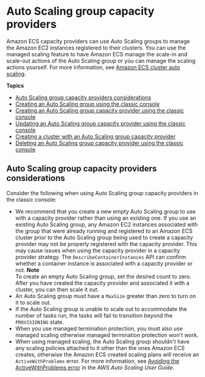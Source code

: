 # Auto Scaling group capacity providers<a name="asg-capacity-providers"></a>

Amazon ECS capacity providers can use Auto Scaling groups to manage the Amazon EC2 instances registered to their clusters\. You can use the managed scaling feature to have Amazon ECS manage the scale\-in and scale\-out actions of the Auto Scaling group or you can manage the scaling actions yourself\. For more information, see [Amazon ECS cluster auto scaling](cluster-auto-scaling.md)\.

**Topics**
+ [Auto Scaling group capacity providers considerations](#asg-capacity-providers-considerations)
+ [Creating an Auto Scaling group using the classic console](asg-capacity-providers-create-auto-scaling-group.md)
+ [Creating an Auto Scaling group capacity provider using the classic console](asg-capacity-providers-create-capacity-provider.md)
+ [Updating an Auto Scaling group capacity provider using the classic console](asg-capacity-providers-update-capacity-provider.md)
+ [Creating a cluster with an Auto Scaling group capacity provider](asg-capacity-providers-create-cluster.md)
+ [Deleting an Auto Scaling group capacity provider using the classic console](asg-capacity-providers-delete-capacity-provider.md)

## Auto Scaling group capacity providers considerations<a name="asg-capacity-providers-considerations"></a>

Consider the following when using Auto Scaling group capacity providers in the classic console:
+ We recommend that you create a new empty Auto Scaling group to use with a capacity provider rather than using an existing one\. If you use an existing Auto Scaling group, any Amazon EC2 instances associated with the group that were already running and registered to an Amazon ECS cluster prior to the Auto Scaling group being used to create a capacity provider may not be properly registered with the capacity provider\. This may cause issues when using the capacity provider in a capacity provider strategy\. The `DescribeContainerInstances` API can confirm whether a container instance is associated with a capacity provider or not\.
**Note**  
To create an empty Auto Scaling group, set the desired count to zero\. After you have created the capacity provider and associated it with a cluster, you can then scale it out\.
+ An Auto Scaling group must have a `MaxSize` greater than zero to turn on it to scale out\.
+ If the Auto Scaling group is unable to scale out to accommodate the number of tasks run, the tasks will fail to transition beyond the `PROVISIONING` state\.
+ When you use managed termination protection, you must also use managed scaling otherwise managed termination protection won't work\.
+ When using managed scaling, the Auto Scaling group shouldn't have any scaling policies attached to it other than the ones Amazon ECS creates, otherwise the Amazon ECS created scaling plans will receive an `ActiveWithProblems` error\. For more information, see [Avoiding the ActiveWithProblems error](https://docs.aws.amazon.com/autoscaling/plans/userguide/gs-best-practices.html#gs-activewithproblems) in the *AWS Auto Scaling User Guide*\.